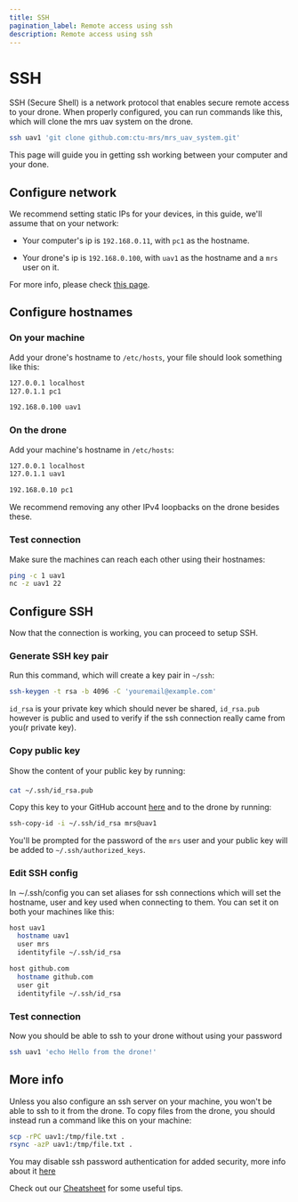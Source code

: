 ```yaml
---
title: SSH
pagination_label: Remote access using ssh
description: Remote access using ssh
---
```


# SSH

SSH (Secure Shell) is a network protocol that enables secure remote access to your drone. When properly configured, you can run commands like this, which will clone the mrs uav system on the drone.

```bash
ssh uav1 'git clone github.com:ctu-mrs/mrs_uav_system.git'
```

This page will guide you in getting ssh working between your computer and your done.

## Configure network

We recommend setting static IPs for your devices, in this guide, we'll assume that on your network:

* Your computer's ip is `192.168.0.11`, with `pc1` as the hostname.

* Your drone's ip is `192.168.0.100`, with `uav1` as the hostname and a `mrs` user on it.

For more info, please check [this page](https://linuxconfig.org/setting-a-static-ip-address-in-ubuntu-24-04-via-the-command-line).

## Configure hostnames

### On your machine

Add your drone's hostname to `/etc/hosts`, your file should look something like this:

```bash
127.0.0.1 localhost
127.0.1.1 pc1

192.168.0.100 uav1
```

### On the drone

Add your machine's hostname in `/etc/hosts`:

```bash
127.0.0.1 localhost
127.0.1.1 uav1

192.168.0.10 pc1
```

We recommend removing any other IPv4 loopbacks on the drone besides these.

### Test connection

Make sure the machines can reach each other using their hostnames:

```bash
ping -c 1 uav1
nc -z uav1 22
```

## Configure SSH

Now that the connection is working, you can proceed to setup SSH.

### Generate SSH key pair

Run this command, which will create a key pair in `~/ssh`:

```bash
ssh-keygen -t rsa -b 4096 -C 'youremail@example.com'
```

`id_rsa` is your private key which should never be shared, `id_rsa.pub` however is public and used to verify if the ssh connection really came from you(r private key).

### Copy public key

Show the content of your public key by running: 

```bash
cat ~/.ssh/id_rsa.pub
```

Copy this key to your GitHub account [here](https://github.com/settings/keys) and to the drone by running:

```bash
ssh-copy-id -i ~/.ssh/id_rsa mrs@uav1
```

You'll be prompted for the password of the `mrs` user and your public key will be added to `~/.ssh/authorized_keys`.

### Edit SSH config

In ∼/.ssh/config you can set aliases for ssh connections which will set the hostname, user and key used when connecting to them. You can set it on both your machines like this:

```bash
host uav1
  hostname uav1
  user mrs
  identityfile ~/.ssh/id_rsa

host github.com
  hostname github.com
  user git
  identityfile ~/.ssh/id_rsa
```

### Test connection

Now you should be able to ssh to your drone without using your password

```bash
ssh uav1 'echo Hello from the drone!'
```

## More info

Unless you also configure an ssh server on your machine, you won't be able to ssh to it from the drone. To copy files from the drone, you should instead run a command like this on your machine:

```bash
scp -rPC uav1:/tmp/file.txt .
rsync -azP uav1:/tmp/file.txt .
```

You may disable ssh password authentication for added security, more info about it [here](https://serverpilot.io/docs/guides/ssh/password-auth/)

Check out our [Cheatsheet](https://github.com/ctu-mrs/mrs_cheatsheet) for some useful tips.
